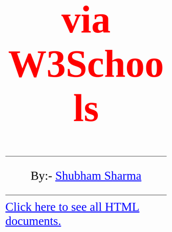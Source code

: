 <html>
<head>
   <title>Home</title>
   <style>
       h1, p, a {
       text-align:center;
       font-family:arial black;
       }
       h1 {
       font-size:120px;
       color:red;
       }
       p {
       font-size:38px;
       color:black;
       }
       a {
       font-size:38px;
       color:blue;
       }
    </style>
</head>   
<body>
    <h1><strong>via W3Schools</strong></h1>
    <hr size="3" noshade>
    <p>By:- <a href="https://github.com/shubham2o" title="Shubham's Github">Shubham Sharma</a></p>
    <hr size="3" noshade>
    <a href="https://github.com/shubham2o/HTML.git" title="HTML's Github">Click  here to see all HTML documents.</a>
</body>
</html>
